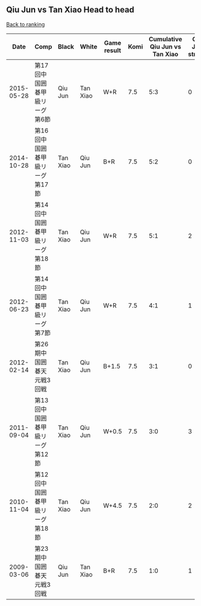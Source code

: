 ## Qiu Jun vs Tan Xiao Head to head

[Back to ranking](../../index.md)




| **Date** | **Comp** | **Black** | **White** | **Game result** | **Komi** | **Cumulative Qiu Jun vs Tan Xiao** | **Qiu Jun streak** | **Tan Xiao streak** | 
| --- | --- | --- | --- | --- | --- | --- | --- | --- |
| 2015-05-28 | 第17回中国囲碁甲級リーグ第6節 | Qiu Jun | Tan Xiao | W+R | 7.5 | 5:3 | 0 | 2 | 
| 2014-10-28 | 第16回中国囲碁甲級リーグ第17節 | Tan Xiao | Qiu Jun | B+R | 7.5 | 5:2 | 0 | 1 | 
| 2012-11-03 | 第14回中国囲碁甲級リーグ第18節 | Tan Xiao | Qiu Jun | W+R | 7.5 | 5:1 | 2 | 0 | 
| 2012-06-23 | 第14回中国囲碁甲級リーグ第7節 | Tan Xiao | Qiu Jun | W+R | 7.5 | 4:1 | 1 | 0 | 
| 2012-02-14 | 第26期中国囲碁天元戦3回戦 | Tan Xiao | Qiu Jun | B+1.5 | 7.5 | 3:1 | 0 | 1 | 
| 2011-09-04 | 第13回中国囲碁甲級リーグ第12節 | Tan Xiao | Qiu Jun | W+0.5 | 7.5 | 3:0 | 3 | 0 | 
| 2010-11-04 | 第12回中国囲碁甲級リーグ第18節 | Tan Xiao | Qiu Jun | W+4.5 | 7.5 | 2:0 | 2 | 0 | 
| 2009-03-06 | 第23期中国囲碁天元戦3回戦 | Qiu Jun | Tan Xiao | B+R | 7.5 | 1:0 | 1 | 0 |




